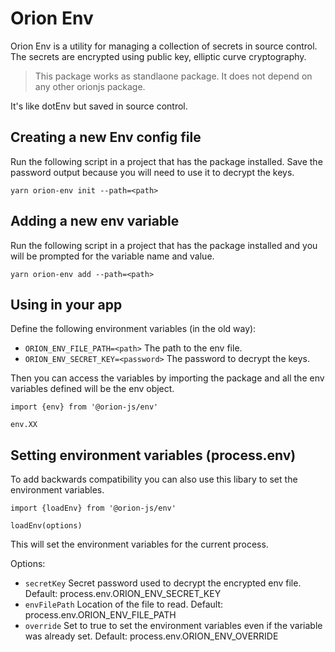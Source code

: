 # Orion Env

Orion Env is a utility for managing a collection of secrets in source control. The secrets are encrypted using public key, elliptic curve cryptography.

> This package works as standlaone package. It does not depend on any other orionjs package.

It's like dotEnv but saved in source control.

## Creating a new Env config file

Run the following script in a project that has the package installed. Save the password output because you will need to use it to decrypt the keys.

    yarn orion-env init --path=<path>

## Adding a new env variable

Run the following script in a project that has the package installed and you will be prompted for the variable name and value.

    yarn orion-env add --path=<path>

## Using in your app

Define the following environment variables (in the old way):

- `ORION_ENV_FILE_PATH=<path>` The path to the env file.
- `ORION_ENV_SECRET_KEY=<password>` The password to decrypt the keys.

Then you can access the variables by importing the package and all the env variables defined will be the env object.

    import {env} from '@orion-js/env'

    env.XX

## Setting environment variables (process.env)

To add backwards compatibility you can also use this libary to set the environment variables.

    import {loadEnv} from '@orion-js/env'

    loadEnv(options)

This will set the environment variables for the current process.

Options:

- `secretKey` Secret password used to decrypt the encrypted env file. Default: process.env.ORION_ENV_SECRET_KEY
- `envFilePath` Location of the file to read. Default: process.env.ORION_ENV_FILE_PATH
- `override` Set to true to set the environment variables even if the variable was already set. Default: process.env.ORION_ENV_OVERRIDE
